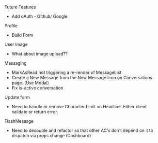Future Features
- Add oAuth - Github/ Google

Profile
- Build Form

User Image
- What about image upload??

Messaging
- MarkAsRead not triggering a re-render of MessageList
- Create a New Message from the New Message Icon on Conversations page. (Use Modal)
- Fix is-active conversation

Update form
- Need to handle or remove Character Limit on Headline.  Either client validate or return error.

FlashMessage
- Need to decouple and refactor so that other AC's don't depend on it to dispatch via props change (Dashboard)